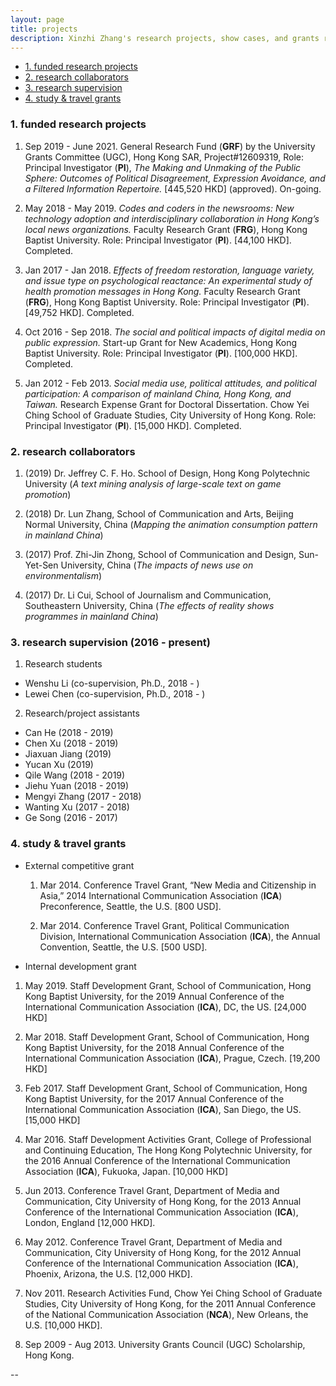 ```yaml
---
layout: page
title: projects
description: Xinzhi Zhang's research projects, show cases, and grants record
---
```



<ul>
    <li><a href="#researchprojs">1. funded research projects</a></li>
    <li><a href="#collaboration">2. research collaborators</a></li>
	<li><a href="#ra">3. research supervision </a></li>
    <li><a href="#othergrants">4. study & travel grants</a></li>
</ul>


### <a name="researchprojs"></a>1. funded research projects

 1. Sep 2019 - June 2021. General Research Fund (**GRF**) by the University Grants Committee (UGC), Hong Kong SAR, Project#12609319, Role: Principal Investigator (**PI**), *The Making and Unmaking of the Public Sphere: Outcomes of Political Disagreement, Expression Avoidance, and a Filtered Information Repertoire.* [445,520 HKD] (approved). On-going.

 2. May 2018 - May 2019. *Codes and coders in the newsrooms: New technology adoption and interdisciplinary collaboration in Hong Kong’s local news organizations.* Faculty Research Grant (**FRG**), Hong Kong Baptist University. Role: Principal Investigator (**PI**). [44,100 HKD]. Completed.

 3. Jan 2017 - Jan 2018. *Effects of freedom restoration, language variety, and issue type on psychological reactance: An experimental study of health promotion messages in Hong Kong.* Faculty Research Grant (**FRG**), Hong Kong Baptist University. Role: Principal Investigator (**PI**). [49,752 HKD]. Completed.

 4. Oct 2016 - Sep 2018. *The social and political impacts of digital media on public expression.* Start-up Grant for New Academics, Hong Kong Baptist University. Role: Principal Investigator (**PI**). [100,000 HKD]. Completed.

 5. Jan 2012 - Feb 2013. *Social media use, political attitudes, and political participation: A comparison of mainland China, Hong Kong, and Taiwan.* Research Expense Grant for Doctoral Dissertation. Chow Yei Ching School of Graduate Studies, City University of Hong Kong. Role: Principal Investigator (**PI**). [15,000 HKD]. Completed.  

### <a name="collaboration"></a>2. research collaborators

1. (2019) Dr. Jeffrey C. F. Ho. School of Design, Hong Kong Polytechnic University (*A text mining analysis of large-scale text on game promotion*)

2. (2018) Dr. Lun Zhang, School of Communication and Arts, Beijing Normal University, China (*Mapping the animation consumption pattern in mainland China*)

3. (2017) Prof. Zhi-Jin Zhong, School of Communication and Design, Sun-Yet-Sen University, China (*The impacts of news use on environmentalism*)

4. (2017) Dr. Li Cui, School of Journalism and Communication, Southeastern University, China (*The effects of reality shows programmes in mainland China*)


### <a name="ra"></a>3. research supervision (2016 - present)

1. Research students
 - Wenshu Li (co-supervision, Ph.D., 2018 - )
 - Lewei Chen (co-supervision, Ph.D., 2018 - )

2. Research/project assistants
 - Can He (2018 - 2019)
 - Chen Xu (2018 - 2019)
 - Jiaxuan Jiang (2019)
 - Yucan Xu (2019)
 - Qile Wang (2018 - 2019)
 - Jiehu Yuan (2018 - 2019)
 - Mengyi Zhang (2017 - 2018)
 - Wanting Xu (2017 - 2018)
 - Ge Song (2016 - 2017)


### <a name="othergrants"></a>4. study & travel grants


- External competitive grant

  1. Mar 2014. Conference Travel Grant, “New Media and Citizenship in Asia,” 2014 International Communication Association (**ICA**) Preconference, Seattle, the U.S. [800 USD].

  2. Mar 2014. Conference Travel Grant, Political Communication Division, International Communication Association (**ICA**), the Annual Convention, Seattle, the U.S. [500 USD].

- Internal development grant

 1. May 2019. Staff Development Grant, School of Communication, Hong Kong Baptist University, for the 2019 Annual Conference of the International Communication Association (**ICA**), DC, the US. [24,000 HKD]

 2. Mar 2018. Staff Development Grant, School of Communication, Hong Kong Baptist University, for the 2018 Annual Conference of the International Communication Association (**ICA**), Prague, Czech. [19,200 HKD]

 3. Feb 2017. Staff Development Grant, School of Communication, Hong Kong Baptist University, for the 2017 Annual Conference of the International Communication Association (**ICA**), San Diego, the US. [15,000 HKD]

 4. Mar 2016. Staff Development Activities Grant, College of Professional and Continuing Education, The Hong Kong Polytechnic University, for the 2016 Annual Conference of the International Communication Association (**ICA**), Fukuoka, Japan. [10,000 HKD]

 5. Jun 2013. Conference Travel Grant, Department of Media and Communication, City University of Hong Kong, for the 2013 Annual Conference of the International Communication Association (**ICA**), London, England [12,000 HKD].

 6. May 2012. Conference Travel Grant, Department of Media and Communication, City University of Hong Kong, for the 2012 Annual Conference of the International Communication Association (**ICA**), Phoenix, Arizona, the U.S. [12,000 HKD].

 7. Nov 2011. Research Activities Fund, Chow Yei Ching School of Graduate Studies, City University of Hong Kong, for the 2011 Annual Conference of the National Communication Association (**NCA**), New Orleans, the U.S. [10,000 HKD].

 8. Sep 2009 - Aug 2013. University Grants Council (UGC) Scholarship, Hong Kong.


--
